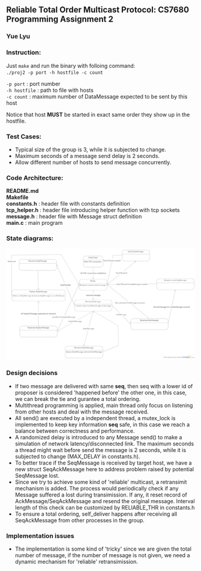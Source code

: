 ## Reliable Total Order Multicast Protocol: CS7680 Programming Assignment 2
### Yue Lyu

### Instruction:
Just `make` and run the binary with folloing command:<br />
`./proj2 -p port -h hostfile -c count`<br />

`-p port`            : port number    
`-h hostfile`        : path to file with hosts  
`-c count`           : maximum number of DataMessage expected to be sent by this host

Notice that host **MUST** be started in exact same order they show up in the hostfile.

### Test Cases:
- Typical size of the group is 3, while it is subjected to change.
- Maximum seconds of a message send delay is 2 seconds.
- Allow different number of hosts to send message concurrently.

### Code Architecture:  
**README.md**       
**Makefile**        
**constants.h**     : header file with constants definition   
**tcp_helper.h**    : header file introducing helper function with tcp sockets  
**message.h**       : header file with Message struct definition  
**main.c**          : main program  

### State diagrams:
![Alt](/diagram/reliable.png)


### Design decisions
- If two message are delivered with same **seq**, then seq with a lower id of proposer is considered 'happened before' the other one, in this case, we can break the tie and gurantee a total ordering.
- Multithread programming is applied, main thread only focus on listening from other hosts and deal with the message received.
- All send() are executed by a independent thread, a mutex_lock is implemented to keep key information **seq** safe, in this case we reach a balance between correctness and performance.
- A randomized delay is introduced to any Message send() to make a simulation of network latency/disconnected link. The maximum seconds a thread might wait before send the message is 2 seconds, while it is subjected to change (MAX_DELAY in constants.h).
- To better trace if the SeqMessage is received by target host, we have a new struct SeqAckMessage here to address problem raised by potential SeqMessage lost.
- Since we try to achieve some kind of 'reliable' multicast, a retransimit mechanism is added. The process would periodically check if any Message suffered a lost during transimission. If any, it reset record of AckMessage/SeqAckMessage and resend the original message. Interval length of this check can be customized by RELIABLE_THR in constants.h
- To ensure a total ordering, self_deliver happens after receiving all SeqAckMessage from other processes in the group.

### Implementation issues
- The implementation is some kind of 'tricky' since we are given the total number of message, if the number of message is not given, we need a dynamic mechanism for 'reliable' retransimission.
